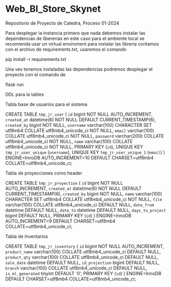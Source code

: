 # Web_BI_Store_Skynet
Repositorio de Proyecto de Catedra, Proceso 01-2024

Para desplegar la instancia primero que nada debemos instalar las dependencias de libererias en este caso para el ambiente local se recomienda usar un virtual enviroment para instalar las libreria contamos con el archivo de requirements.txt, usaremos el comando 

pip install -r requirements.txt

Una ves tenemos instaladas las dependencias podremos desplegar el proyecto con el comando de 

flask run 

DDL para la tables

Tabla base de usuarios para el sistema

CREATE TABLE `tmp_jr_user` (
  `id` bigint NOT NULL AUTO_INCREMENT,
  `created_at` datetime(6) NOT NULL DEFAULT CURRENT_TIMESTAMP(6),
  `created_by` bigint NOT NULL,
  `username` varchar(100) CHARACTER SET utf8mb4 COLLATE utf8mb4_unicode_ci NOT NULL,
  `email` varchar(100) COLLATE utf8mb4_unicode_ci NOT NULL,
  `password` varchar(200) COLLATE utf8mb4_unicode_ci NOT NULL,
  `name` varchar(100) COLLATE utf8mb4_unicode_ci NOT NULL,
  PRIMARY KEY (`id`),
  UNIQUE KEY `tmp_jr_user_unique` (`username`),
  UNIQUE KEY `tmp_jr_user_unique_1` (`email`)
) ENGINE=InnoDB AUTO_INCREMENT=10 DEFAULT CHARSET=utf8mb4 COLLATE=utf8mb4_unicode_ci;

Tabla de proyecciones como header

CREATE TABLE `tmp_jr_proyection` (
  `id` bigint NOT NULL AUTO_INCREMENT,
  `created_at` datetime(6) NOT NULL DEFAULT CURRENT_TIMESTAMP(6),
  `created_by` bigint NOT NULL,
  `name` varchar(100) CHARACTER SET utf8mb4 COLLATE utf8mb4_unicode_ci NOT NULL,
  `file` varchar(100) COLLATE utf8mb4_unicode_ci DEFAULT NULL,
  `date_from` datetime DEFAULT NULL,
  `date_to` datetime DEFAULT NULL,
  `days_to_project` bigint DEFAULT NULL,
  PRIMARY KEY (`id`)
) ENGINE=InnoDB AUTO_INCREMENT=9 DEFAULT CHARSET=utf8mb4 COLLATE=utf8mb4_unicode_ci;

Tabla de Inventarios

CREATE TABLE `tmp_jr_inventory` (
  `id` bigint NOT NULL AUTO_INCREMENT,
  `product_name` varchar(100) COLLATE utf8mb4_unicode_ci DEFAULT NULL,
  `product_qty` varchar(100) COLLATE utf8mb4_unicode_ci DEFAULT NULL,
  `sale_date` datetime DEFAULT NULL,
  `id_projection` bigint DEFAULT NULL,
  `branch` varchar(100) COLLATE utf8mb4_unicode_ci DEFAULT NULL,
  `is_ml_generated` tinyint DEFAULT '0',
  PRIMARY KEY (`id`)
) ENGINE=InnoDB DEFAULT CHARSET=utf8mb4 COLLATE=utf8mb4_unicode_ci;